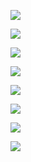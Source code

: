 ![](https://ws3.sinaimg.cn/large/006tKfTcly1g0zmq6ir6mj30xx0u0tdj.jpg)

![](https://ws3.sinaimg.cn/large/006tKfTcly1g0zmqt08q8j3192076dgx.jpg)

![](https://ws1.sinaimg.cn/large/006tKfTcly1g0zmrf63btj31cu0o841c.jpg)



![](https://ws2.sinaimg.cn/large/006tKfTcly1g10qll0eyzj31k20u0dmh.jpg)



![](https://ws1.sinaimg.cn/large/006tKfTcly1g10qp2bp64j31eo0q8n1l.jpg)

![](https://ws2.sinaimg.cn/large/006tKfTcly1g10qppqj1fj31ns0u0gru.jpg)

![](https://ws1.sinaimg.cn/large/006tKfTcly1g10qtwocg7j319w0tgq89.jpg)

![](https://ws1.sinaimg.cn/large/006tKfTcly1g10qvbyuo0j31160em40d.jpg)

































